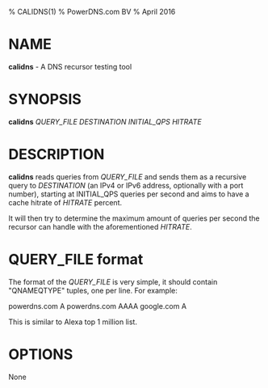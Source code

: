 % CALIDNS(1)
% PowerDNS.com BV
% April 2016

# NAME
**calidns** - A DNS recursor testing tool

# SYNOPSIS
**calidns** *QUERY_FILE* *DESTINATION* *INITIAL_QPS* *HITRATE*

# DESCRIPTION
**calidns** reads queries from *QUERY_FILE* and sends them as a recursive query to
*DESTINATION* (an IPv4 or IPv6 address, optionally with a port number), starting
at INITIAL_QPS queries per second and aims to have a cache hitrate of *HITRATE*
percent.

It will then try to determine the maximum amount of queries per second the recursor
can handle with the aforementioned *HITRATE*.

# QUERY_FILE format
The format of the *QUERY_FILE* is very simple, it should contain "QNAME<space>QTYPE"
tuples, one per line. For example:

powerdns.com A
powerdns.com AAAA
google.com A

This is similar to Alexa top 1 million list.

# OPTIONS
None
